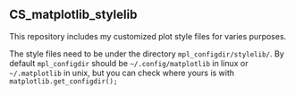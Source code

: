 ## CS\_matplotlib\_stylelib

This repository includes my customized plot style files for varies purposes.

The style files need to be under the directory `mpl_configdir/stylelib/`.
By default `mpl_configdir` should be `~/.config/matplotlib` in linux
or `~/.matplotlib` in unix, but you can check where yours is
with `matplotlib.get_configdir();`
